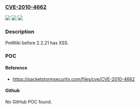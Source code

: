 ### [CVE-2010-4662](https://cve.mitre.org/cgi-bin/cvename.cgi?name=CVE-2010-4662)
![](https://img.shields.io/static/v1?label=Product&message=pmwiki&color=blue)
![](https://img.shields.io/static/v1?label=Version&message=n%2Fa&color=blue)
![](https://img.shields.io/static/v1?label=Vulnerability&message=Cross-Site%20Scripting&color=brighgreen)

### Description

PmWiki before 2.2.21 has XSS.

### POC

#### Reference
- https://packetstormsecurity.com/files/cve/CVE-2010-4662

#### Github
No GitHub POC found.

